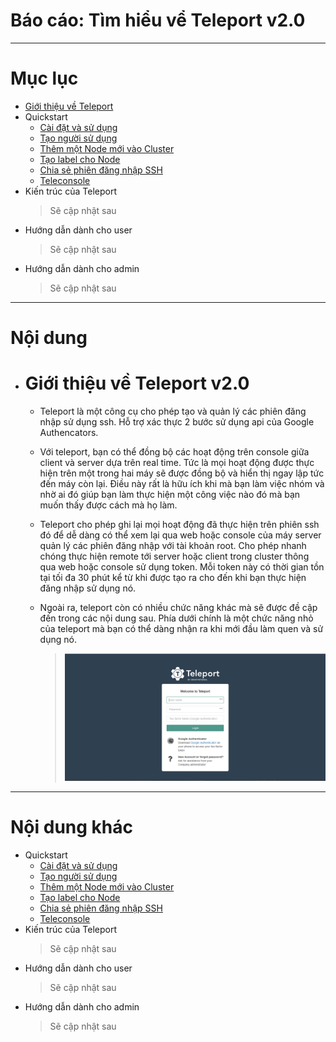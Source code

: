 # Báo cáo: Tìm hiểu vể Teleport v2.0


___

# Mục lục

- [Giới thiệu về Teleport](#about)
- Quickstart
	- [Cài đặt và sử dụng](gravitational/installation.md)
	- [Tạo người sử dụng](gravitational/create-user.md)
	- [Thêm một Node mới vào Cluster](gravitational/add-nodes.md#add-nodes)
	- [Tạo label cho Node](gravitational/add-nodes.md#add-label)
	- [Chia sẻ phiên đăng nhập SSH](gravitational/sharing-ssh)
	- [Teleconsole](gravitational/teleconsole.md)
- Kiến trúc của Teleport
	> Sẽ cập nhật sau
- Hướng dẫn dành cho user
	> Sẽ cập nhật sau
- Hướng dẫn dành cho admin
	> Sẽ cập nhật sau



___

# Nội dung

- # <a name="#about">Giới thiệu về Teleport v2.0</a>

	+ Teleport là một công cụ cho phép tạo và quản lý các phiên đăng nhập sử dụng ssh. Hỗ trợ xác thực 2 bước sử dụng api của Google Authencators.

	+ Với teleport, bạn có thể đồng bộ các hoạt động trên console giữa client và server dựa trên real time. Tức là mọi hoạt động được thực hiện trên một trong hai máy sẽ được đồng bộ và hiển thị ngay lập tức đến máy còn lại. Điều này rất là hữu ích khi mà bạn làm việc nhóm và nhờ ai đó giúp bạn làm thực hiện một công việc nào đó mà bạn muốn thấy được cách mà họ làm.

	+ Teleport cho phép ghi lại mọi hoạt động đã thực hiện trên phiên ssh đó để dễ dàng có thể xem lại qua web hoặc console của máy server quản lý các phiên đăng nhập với tài khoản root. Cho phép nhanh chóng thực hiện remote tới server hoặc client trong cluster thông qua web hoặc console sử dụng token. Mỗi token này có thời gian tồn tại tối đa 30 phút kể từ khi được tạo ra cho đến khi bạn thực hiện đăng nhập sử dụng nó.

	+ Ngoài ra, teleport còn có nhiều chức năng khác mà sẽ được đề cập đến trong các nội dung sau. Phía dưới chính là một chức năng nhỏ của teleport mà bạn có thể dàng nhận ra khi mới đầu làm quen và sử dụng nó.
		> [![Teleport Features](../Pictures/Teleport/Quickstart/ScreenShot.png)](https://www.youtube.com/watch?v=bprRpX-4R_0)

___

# Nội dung khác

- Quickstart
	- [Cài đặt và sử dụng](gravitational/installation.md)
	- [Tạo người sử dụng](gravitational/create-user.md)
	- [Thêm một Node mới vào Cluster](gravitational/add-nodes.md#add-nodes)
	- [Tạo label cho Node](gravitational/add-nodes.md#add-label)
	- [Chia sẻ phiên đăng nhập SSH](gravitational/sharing-ssh)
	- [Teleconsole](gravitational/teleconsole.md)
- Kiến trúc của Teleport
	> Sẽ cập nhật sau
- Hướng dẫn dành cho user
	> Sẽ cập nhật sau
- Hướng dẫn dành cho admin
	> Sẽ cập nhật sau